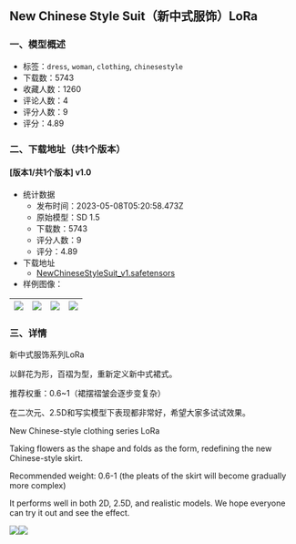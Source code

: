## New Chinese Style Suit（新中式服饰）LoRa
### 一、模型概述

- 标签：`dress`, `woman`, `clothing`, `chinesestyle`
- 下载数：5743
- 收藏人数：1260
- 评论人数：4
- 评分人数：9
- 评分：4.89

### 二、下载地址（共1个版本）

#### [版本1/共1个版本] v1.0

- 统计数据
  - 发布时间：2023-05-08T05:20:58.473Z
  - 原始模型：SD 1.5
  - 下载数：5743
  - 评分人数：9
  - 评分：4.89
- 下载地址
  - [NewChineseStyleSuit_v1.safetensors](https://civitai.com/api/download/models/65388)
- 样例图像：

| <img src="https://image.civitai.com/xG1nkqKTMzGDvpLrqFT7WA/2cd129b3-5dd4-48d5-8252-6d39bfa7b8c3/width=450/723676.jpeg" /> | <img src="https://image.civitai.com/xG1nkqKTMzGDvpLrqFT7WA/514ad7b1-6882-4b98-86ed-41bf6cf1bca4/width=450/723679.jpeg" /> | <img src="https://image.civitai.com/xG1nkqKTMzGDvpLrqFT7WA/c8bea57c-9e38-4b77-add3-09d70c1afd5a/width=450/723674.jpeg" /> | <img src="https://image.civitai.com/xG1nkqKTMzGDvpLrqFT7WA/d870ce85-7e5b-4974-a500-0b9d6003b942/width=450/723677.jpeg" /> |
| ---- | ---- | ---- | ---- |


### 三、详情
<p>新中式服饰系列LoRa</p><p>以鲜花为形，百褶为型，重新定义新中式裙式。</p><p>推荐权重：0.6~1（裙摆褶皱会逐步变复杂）</p><p>在二次元、2.5D和写实模型下表现都非常好，希望大家多试试效果。</p><p>New Chinese-style clothing series LoRa</p><p>Taking flowers as the shape and folds as the form, redefining the new Chinese-style skirt.</p><p>Recommended weight: 0.6-1 (the pleats of the skirt will become gradually more complex)</p><p>It performs well in both 2D, 2.5D, and realistic models. We hope everyone can try it out and see the effect.</p><img src="https://image.civitai.com/xG1nkqKTMzGDvpLrqFT7WA/72479532-991a-4401-ab15-e076062d6323/width=525/72479532-991a-4401-ab15-e076062d6323.jpeg" /><img src="https://image.civitai.com/xG1nkqKTMzGDvpLrqFT7WA/d947c7fb-01b2-493e-8fcc-fc656edf9259/width=525/d947c7fb-01b2-493e-8fcc-fc656edf9259.jpeg" />